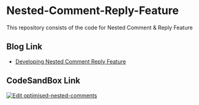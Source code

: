 # Nested-Comment-Reply-Feature
This repository consists of the code for Nested Comment & Reply Feature

## Blog Link
- [Developing Nested Comment Reply Feature](https://jaynil-gaglani.hashnode.dev/infinitely-nested-comment-reply-feature)

## CodeSandBox Link
[![Edit optimised-nested-comments](https://codesandbox.io/static/img/play-codesandbox.svg)](https://codesandbox.io/s/optimised-nested-comments-4cqcbx?fontsize=14&hidenavigation=1&theme=dark&view=preview)
